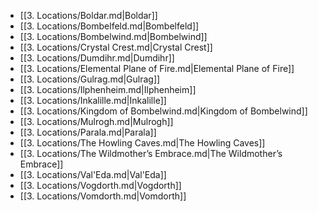 - [[3. Locations/Boldar.md|Boldar]]
- [[3. Locations/Bombelfeld.md|Bombelfeld]]
- [[3. Locations/Bombelwind.md|Bombelwind]]
- [[3. Locations/Crystal Crest.md|Crystal Crest]]
- [[3. Locations/Dumdihr.md|Dumdihr]]
- [[3. Locations/Elemental Plane of Fire.md|Elemental Plane of Fire]]
- [[3. Locations/Gulrag.md|Gulrag]]
- [[3. Locations/Ilphenheim.md|Ilphenheim]]
- [[3. Locations/Inkalille.md|Inkalille]]
- [[3. Locations/Kingdom of Bombelwind.md|Kingdom of Bombelwind]]
- [[3. Locations/Mulrogh.md|Mulrogh]]
- [[3. Locations/Parala.md|Parala]]
- [[3. Locations/The Howling Caves.md|The Howling Caves]]
- [[3. Locations/The Wildmother’s Embrace.md|The Wildmother’s Embrace]]
- [[3. Locations/Val'Eda.md|Val'Eda]]
- [[3. Locations/Vogdorth.md|Vogdorth]]
- [[3. Locations/Vomdorth.md|Vomdorth]]
